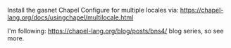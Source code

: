 Install the gasnet Chapel
Configure for multiple locales via: https://chapel-lang.org/docs/usingchapel/multilocale.html

I'm following: https://chapel-lang.org/blog/posts/bns4/ blog series, so see more.
